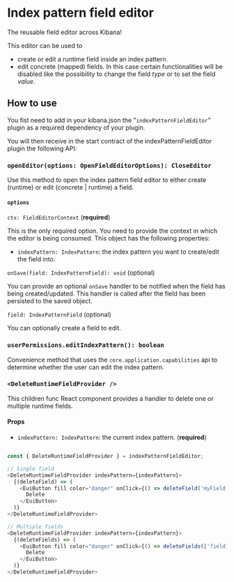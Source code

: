 # Index pattern field editor

The reusable field editor across Kibana!   

This editor can be used to

* create or edit a runtime field inside an index pattern.  
* edit concrete (mapped) fields. In this case certain functionalities will be disabled like the possibility to change the field _type_ or to set the field _value_.

## How to use

You fist need to add in your kibana.json the "`indexPatternFieldEditor`" plugin as a required dependency of your plugin.

You will then receive in the start contract of the indexPatternFieldEditor plugin the following API:

### `openEditor(options: OpenFieldEditorOptions): CloseEditor`

Use this method to open the index pattern field editor to either create (runtime) or edit (concrete | runtime) a field.  

#### `options`

`ctx: FieldEditorContext` (**required**)

This is the only required option. You need to provide the context in which the editor is being consumed. This object has the following properties:

- `indexPattern: IndexPattern`: the index pattern you want to create/edit the field into.

`onSave(field: IndexPatternField): void` (optional)

You can provide an optional `onSave` handler to be notified when the field has being created/updated. This handler is called after the field has been persisted to the saved object.

`field: IndexPatternField` (optional)

You can optionally create a field to edit.

### `userPermissions.editIndexPattern(): boolean`

Convenience method that uses the `core.application.capabilities` api to determine whether the user can edit the index pattern. 

### `<DeleteRuntimeFieldProvider />`

This children func React component provides a handler to delete one or multiple runtime fields.

#### Props

* `indexPattern: IndexPattern`: the current index pattern. (**required**)

```js

const { DeleteRuntimeFieldProvider } = indexPatternFieldEditor;

// Single field
<DeleteRuntimeFieldProvider indexPattern={indexPattern}>
  {(deleteField) => (
    <EuiButton fill color="danger" onClick={() => deleteField('myField')}>
      Delete
    </EuiButton>
  )}
</DeleteRuntimeFieldProvider>

// Multiple fields
<DeleteRuntimeFieldProvider indexPattern={indexPattern}>
  {(deleteFields) => (
    <EuiButton fill color="danger" onClick={() => deleteFields(['field1', 'field2', 'field3'])}>
      Delete
    </EuiButton>
  )}
</DeleteRuntimeFieldProvider>
```